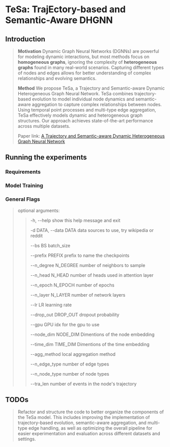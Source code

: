 # TeSa: TrajEctory-based and Semantic-Aware DHGNN

## Introduction

> **Motivation** Dynamic Graph Neural Networks (DGNNs) are powerful for modeling dynamic interactions, but most methods focus on **homogeneous graphs**, ignoring the complexity of **heterogeneous graphs** found in many real-world scenarios. Capturing different types of nodes and edges allows for better understanding of complex relationships and evolving semantics.
>
> **Method** We propose TeSa, a Trajectory and Semantic-aware Dynamic Heterogeneous Graph Neural Network. TeSa combines trajectory-based evolution to model individual node dynamics and semantic-aware aggregation to capture complex relationships between nodes. Using temporal point processes and multi-type edge aggregation, TeSa effectively models dynamic and heterogeneous graph structures. Our approach achieves state-of-the-art performance across multiple datasets.
>
> Paper link: [A Trajectory and Semantic-aware Dynamic Heterogeneous Graph Neural Network](https://openreview.net/pdf?id=ZD9811KEYd)

## Running the experiments

### Requirements

### Model Training

### General Flags

> optional arguments:
>
>> -h, --help              show this help message and exit
>>
>> -d DATA, --data DATA    data sources to use, try wikipedia or reddit
>>
>> --bs BS                 batch_size
>>
>> --prefix PREFIX         prefix to name the checkpoints
>>
>> --n_degree N_DEGREE     number of neighbors to sample
>>
>> --n_head N_HEAD         number of heads used in attention layer
>>
>> --n_epoch N_EPOCH       number of epochs
>>
>> --n_layer N_LAYER       number of network layers
>>
>> --lr LR                 learning rate
>>
>> --drop_out DROP_OUT     dropout probability
>>
>> --gpu GPU               idx for the gpu to use
>>
>> --node_dim NODE_DIM     Dimentions of the node embedding
>>
>> --time_dim TIME_DIM     Dimentions of the time embedding
>>
>> --agg_method            local aggregation method
>>
>> --n_edge_type           number of edge types
>>
>> --n_node_type           number of node types
>>
>> --tra_len               number of events in the node's trajectory

## TODOs

> Refactor and structure the code to better organize the components of the TeSa model. This includes improving the implementation of trajectory-based evolution, semantic-aware aggregation, and multi-type edge handling, as well as optimizing the overall pipeline for easier experimentation and evaluation across different datasets and settings.
